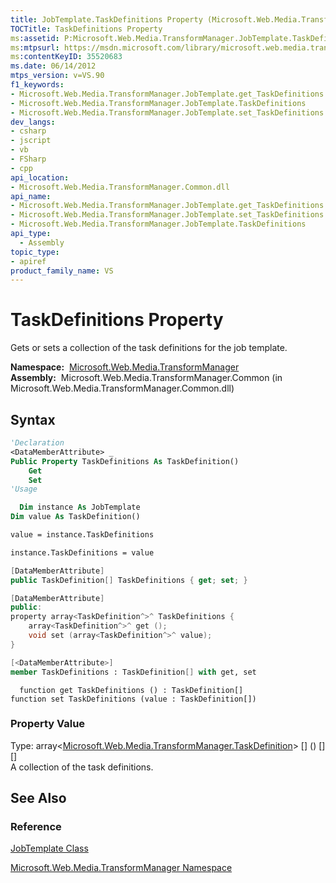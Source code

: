```yaml
---
title: JobTemplate.TaskDefinitions Property (Microsoft.Web.Media.TransformManager)
TOCTitle: TaskDefinitions Property
ms:assetid: P:Microsoft.Web.Media.TransformManager.JobTemplate.TaskDefinitions
ms:mtpsurl: https://msdn.microsoft.com/library/microsoft.web.media.transformmanager.jobtemplate.taskdefinitions(v=VS.90)
ms:contentKeyID: 35520683
ms.date: 06/14/2012
mtps_version: v=VS.90
f1_keywords:
- Microsoft.Web.Media.TransformManager.JobTemplate.get_TaskDefinitions
- Microsoft.Web.Media.TransformManager.JobTemplate.TaskDefinitions
- Microsoft.Web.Media.TransformManager.JobTemplate.set_TaskDefinitions
dev_langs:
- csharp
- jscript
- vb
- FSharp
- cpp
api_location:
- Microsoft.Web.Media.TransformManager.Common.dll
api_name:
- Microsoft.Web.Media.TransformManager.JobTemplate.get_TaskDefinitions
- Microsoft.Web.Media.TransformManager.JobTemplate.set_TaskDefinitions
- Microsoft.Web.Media.TransformManager.JobTemplate.TaskDefinitions
api_type:
  - Assembly
topic_type:
- apiref
product_family_name: VS
---
```


# TaskDefinitions Property

Gets or sets a collection of the task definitions for the job template.

**Namespace:**  [Microsoft.Web.Media.TransformManager](microsoft-web-media-transformmanager-namespace.md)  
**Assembly:**  Microsoft.Web.Media.TransformManager.Common (in Microsoft.Web.Media.TransformManager.Common.dll)

## Syntax

```vb
'Declaration
<DataMemberAttribute> _
Public Property TaskDefinitions As TaskDefinition()
    Get
    Set
'Usage

  Dim instance As JobTemplate
Dim value As TaskDefinition()

value = instance.TaskDefinitions

instance.TaskDefinitions = value
```

```csharp
[DataMemberAttribute]
public TaskDefinition[] TaskDefinitions { get; set; }
```

```cpp
[DataMemberAttribute]
public:
property array<TaskDefinition^>^ TaskDefinitions {
    array<TaskDefinition^>^ get ();
    void set (array<TaskDefinition^>^ value);
}
```

``` fsharp
[<DataMemberAttribute>]
member TaskDefinitions : TaskDefinition[] with get, set
```

```jscript
  function get TaskDefinitions () : TaskDefinition[]
function set TaskDefinitions (value : TaskDefinition[])
```

### Property Value

Type: array\<[Microsoft.Web.Media.TransformManager.TaskDefinition](taskdefinition-class-microsoft-web-media-transformmanager.md)\> \[\] () \[\] \[\]  
A collection of the task definitions.  

## See Also

### Reference

[JobTemplate Class](jobtemplate-class-microsoft-web-media-transformmanager.md)

[Microsoft.Web.Media.TransformManager Namespace](microsoft-web-media-transformmanager-namespace.md)
